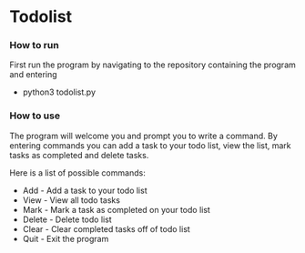 # Todolist

### How to run
First run the program by navigating to the repository containing the program and entering
 - python3 todolist.py

### How to use
The program will welcome you and prompt you to write a command. By entering commands you can add a task to your todo list, view the list, mark tasks as completed
and delete tasks.

Here is a list of possible commands:

- Add - Add a task to your todo list
- View - View all todo tasks
- Mark - Mark a task as completed on your todo list
- Delete - Delete todo list
- Clear - Clear completed tasks off of todo list
- Quit - Exit the program
